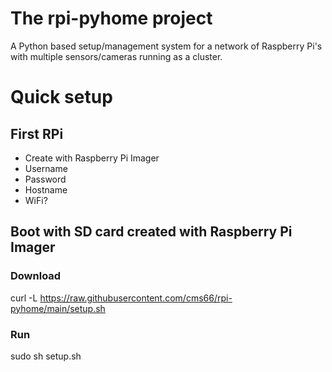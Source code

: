 # The rpi-pyhome project
A Python based setup/management system for a network of Raspberry Pi's with multiple sensors/cameras running as a cluster.

# Quick setup
## First RPi
 - Create with Raspberry Pi Imager
 -  Username
 -  Password
 -  Hostname
 -  WiFi?
## Boot with SD card created with Raspberry Pi Imager
###  Download

curl -L https://raw.githubusercontent.com/cms66/rpi-pyhome/main/setup.sh

### Run

sudo sh setup.sh
